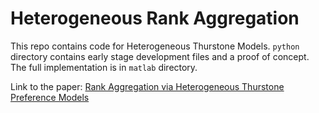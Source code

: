 Heterogeneous Rank Aggregation
===

This repo contains code for Heterogeneous Thurstone Models. `python` directory contains early stage development files and a proof of concept. The full implementation is in `matlab` directory.

Link to the paper: [Rank Aggregation via Heterogeneous Thurstone Preference Models](https://arxiv.org/abs/1912.01211)
